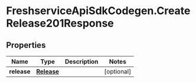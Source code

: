 # FreshserviceApiSdkCodegen.CreateRelease201Response

## Properties

| Name        | Type                      | Description | Notes      |
| ----------- | ------------------------- | ----------- | ---------- |
| **release** | [**Release**](Release.md) |             | [optional] |

